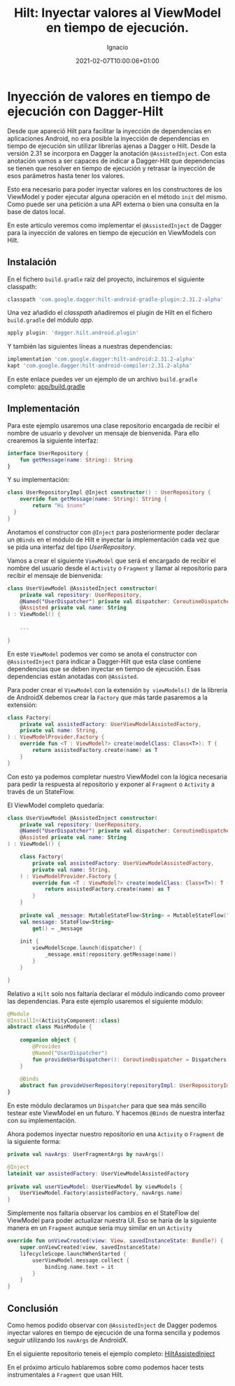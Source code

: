 ﻿---
author: "Ignacio Carrión"
title: "Hilt: Inyectar valores al ViewModel en tiempo de ejecución."
date: 2021-02-07T10:00:06+01:00
description: "First post in my new Kotlin and Android development blog"
hideToc: false
enableToc: true
enableTocContent: false
author: Ignacio
authorEmoji: 🤖
image: images/kotlin/kotlin-logo.png
draft: true
tags: 
- kotlin
- android
- jetpack
- coroutines
- androidx
---
# Inyección de valores en tiempo de ejecución con Dagger-Hilt

Desde que apareció Hilt para facilitar la inyección de dependencias en aplicaciones Android, no era posible la inyección de dependencias en tiempo de ejecución sin utilizar librerías ajenas a Dagger o Hilt. Desde la versión 2.31 se incorpora en Dagger la anotación `@AssistedInject`. Con esta anotación vamos a ser capaces de indicar a Dagger-Hilt que dependencias se tienen que resolver en tiempo de ejecución y retrasar la inyección de esos parámetros hasta tener los valores. 

Esto era necesario para poder inyectar valores en los constructores de los ViewModel y poder ejecutar alguna operación en el método `init` del mismo. Como puede ser una petición a una API externa o bien una consulta en la base de datos local.

En este artículo veremos como implementar el `@AssistedInject` de Dagger para la inyección de valores en tiempo de ejecución en ViewModels con Hilt.

## Instalación

 En el fichero `build.gradle` raíz del proyecto, incluiremos el siguiente classpath: 
``` groovy 
classpath 'com.google.dagger:hilt-android-gradle-plugin:2.31.2-alpha'
```
Una vez añadido el *classpath* añadiremos el plugin de Hilt en el fichero `build.gradle` del módulo *app*.

``` groovy
apply plugin: 'dagger.hilt.android.plugin'
```

Y también las siguientes líneas a nuestras dependencias:

``` groovy
implementation 'com.google.dagger:hilt-android:2.31.2-alpha'  
kapt 'com.google.dagger:hilt-android-compiler:2.31.2-alpha'
```

En este enlace puedes ver un ejemplo de un archivo `build.gradle` completo: [app/build.gradle](https://github.com/IgnacioCarrionN/HiltAssistedInject/blob/master/app/build.gradle)

## Implementación

Para este ejemplo usaremos una clase repositorio encargada de recibir el nombre de usuario y devolver un mensaje de bienvenida. Para ello crearemos la siguiente interfaz:

``` kotlin
interface UserRepository {  
    fun getMessage(name: String): String  
}
```

Y su implementación: 

``` kotlin
class UserRepositoryImpl @Inject constructor() : UserRepository {  
    override fun getMessage(name: String): String {  
        return "Hi $name"  
  }  
}
```
Anotamos el constructor con `@Inject` para posteriormente poder declarar un `@Binds` en el módulo de Hilt e inyectar la implementación cada vez que se pida una interfaz del tipo *UserRepository*.

Vamos a crear el siguiente `ViewModel` que será el encargado de recibir el nombre del usuario desde el `Activity` o `Fragment` y llamar al repositorio para recibir el mensaje de bienvenida:

``` kotlin
class UserViewModel @AssistedInject constructor(  
    private val repository: UserRepository,  
    @Named("UserDispatcher") private val dispatcher: CoroutineDispatcher,  
    @Assisted private val name: String  
) : ViewModel() {  
  
    ...
  
}
```

En este `ViewModel` podemos ver como se anota el constructor con `@AssistedInject` para indicar a Dagger-Hilt que esta clase contiene dependencias que se deben inyectar en tiempo de ejecución. Esas dependencias están anotadas con `@Assisted`.

Para poder crear el `ViewModel` con la extensión `by viewModels()` de la librería de AndroidX debemos crear la `Factory` que más tarde pasaremos a la extensión:

``` kotlin
class Factory(  
    private val assistedFactory: UserViewModelAssistedFactory,  
    private val name: String,  
) : ViewModelProvider.Factory {  
    override fun <T : ViewModel?> create(modelClass: Class<T>): T {  
        return assistedFactory.create(name) as T  
    }
}
```

Con esto ya podemos completar nuestro ViewModel con la lógica necesaria para pedir la respuesta al repositorio y exponer al `Fragment` o `Activity` a través de un StateFlow.

El ViewModel completo quedaría:

``` kotlin
class UserViewModel @AssistedInject constructor(  
    private val repository: UserRepository,  
    @Named("UserDispatcher") private val dispatcher: CoroutineDispatcher,  
    @Assisted private val name: String  
) : ViewModel() {

    class Factory(  
        private val assistedFactory: UserViewModelAssistedFactory,  
        private val name: String,  
    ) : ViewModelProvider.Factory {  
        override fun <T : ViewModel?> create(modelClass: Class<T>): T {  
            return assistedFactory.create(name) as T  
        }
    }  
  
    private val _message: MutableStateFlow<String> = MutableStateFlow("")  
    val message: StateFlow<String>  
        get() = _message  
    
    init {  
        viewModelScope.launch(dispatcher) {  
            _message.emit(repository.getMessage(name))  
        }  
    }  

}
```
Relativo a `Hilt` solo nos faltaría declarar el módulo indicando como proveer las dependencias. Para este ejemplo usaremos el siguiente módulo:

``` kotlin
@Module  
@InstallIn(ActivityComponent::class)  
abstract class MainModule {  
  
    companion object {  
        @Provides  
        @Named("UserDispatcher")  
        fun provideUserDispatcher(): CoroutineDispatcher = Dispatchers.IO  
    }  
  
    @Binds  
    abstract fun provideUserRepository(repositoryImpl: UserRepositoryImpl): UserRepository  
}
```

En este módulo declaramos un `Dispatcher` para que sea más sencillo testear este ViewModel en un futuro. Y hacemos `@Binds` de nuestra interfaz con su implementación.

Ahora podemos inyectar nuestro repositorio en una `Activity` o `Fragment` de la siguiente forma:

``` kotlin
private val navArgs: UserFragmentArgs by navArgs()

@Inject  
lateinit var assistedFactory: UserViewModelAssistedFactory  
  
private val userViewModel: UserViewModel by viewModels {  
    UserViewModel.Factory(assistedFactory, navArgs.name)  
}
```
Simplemente nos faltaría observar los cambios en el StateFlow del ViewModel para poder actualizar nuestra UI. Eso se haría de la siguiente manera en un `Fragment` aunque sería muy similar en un `Activity`

``` kotlin
override fun onViewCreated(view: View, savedInstanceState: Bundle?) {  
    super.onViewCreated(view, savedInstanceState)  
    lifecycleScope.launchWhenStarted {  
        userViewModel.message.collect {  
            binding.name.text = it  
        } 
    }
}
```

## Conclusión

Como hemos podido observar con `@AssistedInject` de Dagger podemos inyectar valores en tiempo de ejecución de una forma sencilla y podemos seguir utilizando los `navArgs` de AndroidX.

En el siguiente repositorio teneis el ejemplo completo: [HiltAssistedInject](https://github.com/IgnacioCarrionN/HiltAssistedInject)

En el próximo artículo hablaremos sobre como podemos hacer tests instrumentales a `Fragment` que usan Hilt.
